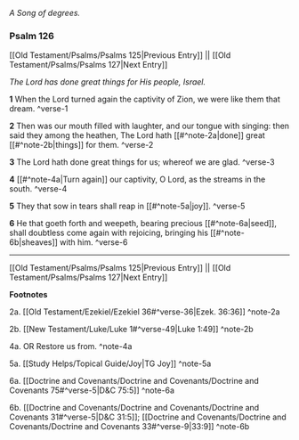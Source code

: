 *A Song of degrees.*

### Psalm 126

[[Old Testament/Psalms/Psalms 125|Previous Entry]]  ||  [[Old Testament/Psalms/Psalms 127|Next Entry]]

*The Lord has done great things for His people, Israel.*

**1**  When the Lord turned again the captivity of Zion, we were like them that dream. ^verse-1

**2**  Then was our mouth filled with laughter, and our tongue with singing: then said they among the heathen, The Lord hath [[#^note-2a|done]] great [[#^note-2b|things]] for them. ^verse-2

**3**  The Lord hath done great things for us; whereof we are glad. ^verse-3

**4**  [[#^note-4a|Turn again]] our captivity, O Lord, as the streams in the south. ^verse-4

**5**  They that sow in tears shall reap in [[#^note-5a|joy]]. ^verse-5

**6**  He that goeth forth and weepeth, bearing precious [[#^note-6a|seed]], shall doubtless come again with rejoicing, bringing his [[#^note-6b|sheaves]] with him. ^verse-6


---
[[Old Testament/Psalms/Psalms 125|Previous Entry]]  ||  [[Old Testament/Psalms/Psalms 127|Next Entry]]


**Footnotes**


2a. [[Old Testament/Ezekiel/Ezekiel 36#^verse-36|Ezek. 36:36]] ^note-2a

2b. [[New Testament/Luke/Luke 1#^verse-49|Luke 1:49]] ^note-2b

4a. OR Restore us from. ^note-4a

5a. [[Study Helps/Topical Guide/Joy|TG Joy]] ^note-5a

6a. [[Doctrine and Covenants/Doctrine and Covenants/Doctrine and Covenants 75#^verse-5|D&C 75:5]] ^note-6a

6b. [[Doctrine and Covenants/Doctrine and Covenants/Doctrine and Covenants 31#^verse-5|D&C 31:5]]; [[Doctrine and Covenants/Doctrine and Covenants/Doctrine and Covenants 33#^verse-9|33:9]] ^note-6b